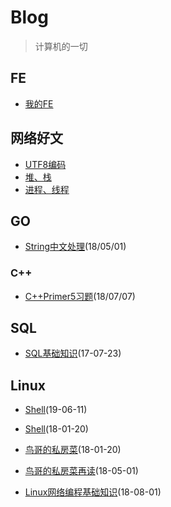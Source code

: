 # Blog

> 计算机的一切

## FE

* [我的FE](https://github.com/zhaozy93/blog/issues/27)


## 网络好文

* [UTF8编码](http://www.ruanyifeng.com/blog/2007/10/ascii_unicode_and_utf-8.html)
* [堆、栈](http://www.ruanyifeng.com/blog/2018/01/assembly-language-primer.html)
* [进程、线程](http://www.cnblogs.com/CareySon/archive/2012/05/04/ProcessAndThread.html)

## GO

* [String中文处理](https://github.com/zhaozy93/blog/blob/master/go/string.md)(18/05/01)

### C++

* [C++Primer5习题](https://github.com/zhaozy93/blog/tree/master/cplusplus)(18/07/07)



## SQL

* [SQL基础知识](https://github.com/zhaozy93/blog/issues/26)(17-07-23)

## Linux

* [Shell](https://github.com/zhaozy93/blog/blob/master/linux/shell学习笔记.md)(19-06-11)

* [Shell](https://github.com/zhaozy93/blog/blob/master/linux/shell.md)(18-01-20)

* [鸟哥的私房菜](https://github.com/zhaozy93/blog/blob/master/linux/鸟哥私房菜.md)(18-01-20)

* [鸟哥的私房菜再读](https://github.com/zhaozy93/blog/blob/master/linux/鸟哥的私房菜再读.md)(18-05-01)

* [Linux网络编程基础知识](https://github.com/zhaozy93/blog/blob/master/linux/linux_net_program/linux_socket.md)(18-08-01)
